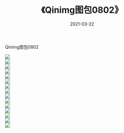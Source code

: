 ﻿---
layout: post
title:  《Qinimg图包0802》
date:   2021-03-22
img: http://imgx.orgx.ga/Qinimg图包/Qinimg图包0802/000.jpg
categories: [美女, 清纯, 唯美]
---

Qinimg图包0802

 ![](http://imgx.orgx.ga/Qinimg图包/Qinimg图包0802/001.jpg) <br>![](http://imgx.orgx.ga/Qinimg图包/Qinimg图包0802/002.jpg) <br>![](http://imgx.orgx.ga/Qinimg图包/Qinimg图包0802/003.jpg) <br>![](http://imgx.orgx.ga/Qinimg图包/Qinimg图包0802/004.jpg) <br>![](http://imgx.orgx.ga/Qinimg图包/Qinimg图包0802/005.jpg) <br>![](http://imgx.orgx.ga/Qinimg图包/Qinimg图包0802/006.jpg) <br>![](http://imgx.orgx.ga/Qinimg图包/Qinimg图包0802/007.jpg) <br>![](http://imgx.orgx.ga/Qinimg图包/Qinimg图包0802/008.jpg) <br>![](http://imgx.orgx.ga/Qinimg图包/Qinimg图包0802/009.jpg) <br>![](http://imgx.orgx.ga/Qinimg图包/Qinimg图包0802/010.jpg) <br>![](http://imgx.orgx.ga/Qinimg图包/Qinimg图包0802/011.jpg) <br>![](http://imgx.orgx.ga/Qinimg图包/Qinimg图包0802/012.jpg) <br>![](http://imgx.orgx.ga/Qinimg图包/Qinimg图包0802/013.jpg) <br>![](http://imgx.orgx.ga/Qinimg图包/Qinimg图包0802/014.jpg) <br>![](http://imgx.orgx.ga/Qinimg图包/Qinimg图包0802/015.jpg) <br>